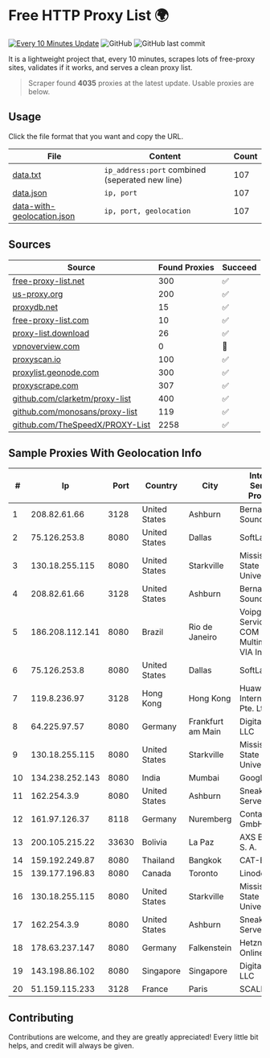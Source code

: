 
# Free HTTP Proxy List 🌍

[![Every 10 Minutes Update](https://github.com/mertguvencli/http-proxy-list/actions/workflows/main.yml/badge.svg?branch=main)](https://github.com/mertguvencli/http-proxy-list/actions/workflows/main.yml)
![GitHub](https://img.shields.io/github/license/mertguvencli/http-proxy-list)
![GitHub last commit](https://img.shields.io/github/last-commit/mertguvencli/http-proxy-list)

It is a lightweight project that, every 10 minutes, scrapes lots of free-proxy sites, validates if it works, and serves a clean proxy list.


> Scraper found **4035** proxies at the latest update. Usable proxies are below.

## Usage

Click the file format that you want and copy the URL.


|File|Content|Count|
|----|-------|-----|
|[data.txt](https://raw.githubusercontent.com/mertguvencli/http-proxy-list/main/proxy-list/data.txt)|`ip_address:port` combined (seperated new line)|107|
|[data.json](https://raw.githubusercontent.com/mertguvencli/http-proxy-list/main/proxy-list/data.json)|`ip, port`|107|
|[data-with-geolocation.json](https://raw.githubusercontent.com/mertguvencli/http-proxy-list/main/proxy-list/data-with-geolocation.json)|`ip, port, geolocation`|107|

## Sources

|Source|Found Proxies|Succeed|
|------|-------------|-------|
|[free-proxy-list.net](https://free-proxy-list.net)|300|✅|
|[us-proxy.org](https://www.us-proxy.org)|200|✅|
|[proxydb.net](http://proxydb.net)|15|✅|
|[free-proxy-list.com](https://free-proxy-list.com/?page=&port=&type%5B%5D=http&type%5B%5D=https&up_time=0&search=Search)|10|✅|
|[proxy-list.download](https://www.proxy-list.download/HTTP)|26|✅|
|[vpnoverview.com](https://vpnoverview.com/privacy/anonymous-browsing/free-proxy-servers)|0|🚫|
|[proxyscan.io](https://www.proxyscan.io)|100|✅|
|[proxylist.geonode.com](https://proxylist.geonode.com/api/proxy-list?limit=300&page=1&sort_by=lastChecked&sort_type=desc&protocols=http,https)|300|✅|
|[proxyscrape.com](https://api.proxyscrape.com/v2/?request=displayproxies&protocol=http&timeout=10000&country=all&ssl=all&anonymity=all)|307|✅|
|[github.com/clarketm/proxy-list](https://raw.githubusercontent.com/clarketm/proxy-list/master/proxy-list-raw.txt)|400|✅|
|[github.com/monosans/proxy-list](https://raw.githubusercontent.com/monosans/proxy-list/main/proxies/http.txt)|119|✅|
|[github.com/TheSpeedX/PROXY-List](https://raw.githubusercontent.com/TheSpeedX/PROXY-List/master/http.txt)|2258|✅|


## Sample Proxies With Geolocation Info

|#|Ip|Port|Country|City|Internet Service Provider|
|-|--|----|-------|----|-------------------------|
|1|208.82.61.66|3128|United States|Ashburn|Bernardi Sounds|
|2|75.126.253.8|8080|United States|Dallas|SoftLayer|
|3|130.18.255.115|8080|United States|Starkville|Mississippi State University|
|4|208.82.61.66|3128|United States|Ashburn|Bernardi Sounds|
|5|186.208.112.141|8080|Brazil|Rio de Janeiro|Voipglobe Servicos De COM Multimidia VIA Internet|
|6|75.126.253.8|8080|United States|Dallas|SoftLayer|
|7|119.8.236.97|3128|Hong Kong|Hong Kong|Huawei International Pte. Ltd.|
|8|64.225.97.57|8080|Germany|Frankfurt am Main|DigitalOcean, LLC|
|9|130.18.255.115|8080|United States|Starkville|Mississippi State University|
|10|134.238.252.143|8080|India|Mumbai|Google LLC|
|11|162.254.3.9|8080|United States|Ashburn|Sneaker Server|
|12|161.97.126.37|8118|Germany|Nuremberg|Contabo GmbH|
|13|200.105.215.22|33630|Bolivia|La Paz|AXS Bolivia S. A.|
|14|159.192.249.87|8080|Thailand|Bangkok|CAT-BB|
|15|139.177.196.83|8080|Canada|Toronto|Linode, LLC|
|16|130.18.255.115|8080|United States|Starkville|Mississippi State University|
|17|162.254.3.9|8080|United States|Ashburn|Sneaker Server|
|18|178.63.237.147|8080|Germany|Falkenstein|Hetzner Online GmbH|
|19|143.198.86.102|8080|Singapore|Singapore|DigitalOcean, LLC|
|20|51.159.115.233|3128|France|Paris|SCALEWAY|



## Contributing

Contributions are welcome, and they are greatly appreciated! Every
little bit helps, and credit will always be given.


